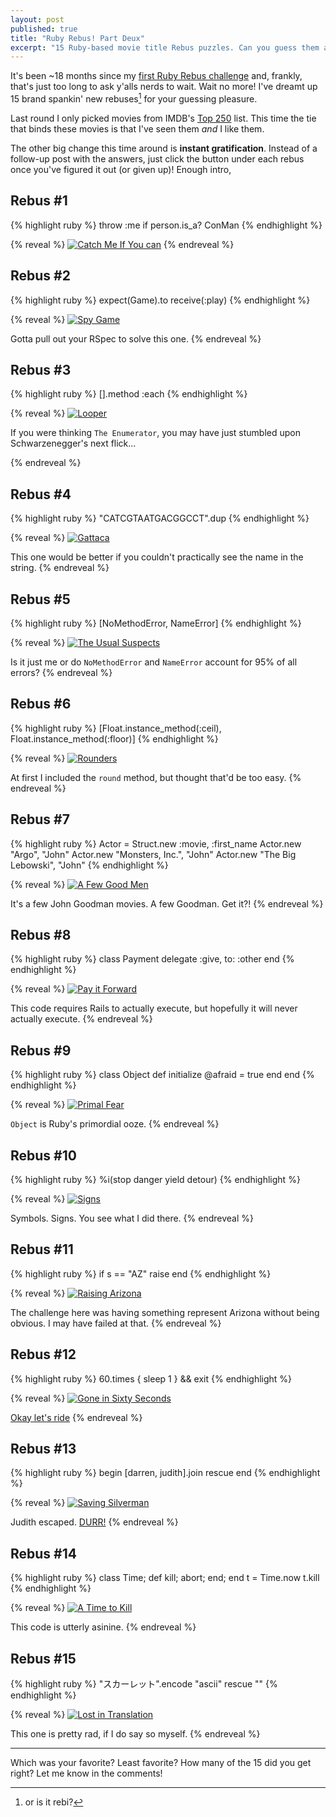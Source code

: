 ```yaml
---
layout: post
published: true
title: "Ruby Rebus! Part Deux"
excerpt: "15 Ruby-based movie title Rebus puzzles. Can you guess them all?!"
---
```


It's been ~18 months since my [first Ruby Rebus challenge][ruby-rebus] and, frankly, that's just too long to ask y'alls nerds to wait. Wait no more! I've dreamt up 15 brand spankin' new rebuses[^1] for your guessing pleasure.

Last round I only picked movies from IMDB's [Top 250][imdb-top-250] list. This time the tie that binds these movies is that I've seen them *and* I like them.

The other big change this time around is **instant gratification**. Instead of a follow-up post with the answers, just click the button under each rebus once you've figured it out (or given up)! Enough intro,

## Rebus #1

{% highlight ruby %}
throw :me if person.is_a? ConMan
{% endhighlight %}

{% reveal %}
[![Catch Me If You can](http://jerodsanto.net/drop/cmiyc.jpg)](http://www.imdb.com/title/tt0264464/)
{% endreveal %}

## Rebus #2

{% highlight ruby %}
expect(Game).to receive(:play)
{% endhighlight %}

{% reveal %}
[![Spy Game](http://jerodsanto.net/drop/spy-game.jpg)](http://www.imdb.com/title/tt0266987/)

Gotta pull out your RSpec to solve this one.
{% endreveal %}

## Rebus #3

{% highlight ruby %}
[].method :each
{% endhighlight %}

{% reveal %}
[![Looper](http://jerodsanto.net/drop/looper.jpg)](http://www.imdb.com/title/tt1276104/)

If you were thinking `The Enumerator`, you may have just stumbled upon Schwarzenegger's next flick...

{% endreveal %}

## Rebus #4

{% highlight ruby %}
"CATCGTAATGACGGCCT".dup
{% endhighlight %}

{% reveal %}
[![Gattaca](http://jerodsanto.net/drop/gattaca.jpg)](http://www.imdb.com/title/tt0119177/)

This one would be better if you couldn't practically see the name in the string.
{% endreveal %}

## Rebus #5

{% highlight ruby %}
[NoMethodError, NameError]
{% endhighlight %}

{% reveal %}
[![The Usual Suspects](http://jerodsanto.net/drop/usual-suspects.jpg)](http://www.imdb.com/title/tt0114814/)

Is it just me or do `NoMethodError` and `NameError` account for 95% of all errors?
{% endreveal %}

## Rebus #6

{% highlight ruby %}
[Float.instance_method(:ceil), Float.instance_method(:floor)]
{% endhighlight %}

{% reveal %}
[![Rounders](http://jerodsanto.net/drop/rounders.jpg)](http://www.imdb.com/title/tt0128442/)

At first I included the `round` method, but thought that'd be too easy.
{% endreveal %}

## Rebus #7

{% highlight ruby %}
Actor = Struct.new :movie, :first_name
Actor.new "Argo", "John"
Actor.new "Monsters, Inc.", "John"
Actor.new "The Big Lebowski", "John"
{% endhighlight %}

{% reveal %}
[![A Few Good Men](http://jerodsanto.net/drop/fgm.jpg)](http://www.imdb.com/title/tt0104257/)

It's a few John Goodman movies. A few Goodman. Get it?!
{% endreveal %}

## Rebus #8

{% highlight ruby %}
class Payment
  delegate :give, to: :other
end
{% endhighlight %}

{% reveal %}
[![Pay it Forward](http://jerodsanto.net/drop/pif.jpg)](http://www.imdb.com/title/tt0223897/)

This code requires Rails to actually execute, but hopefully it will never actually execute.
{% endreveal %}

## Rebus #9

{% highlight ruby %}
class Object
  def initialize
    @afraid = true
  end
end
{% endhighlight %}

{% reveal %}
[![Primal Fear](http://jerodsanto.net/drop/primal-fear.jpg)](http://www.imdb.com/title/tt0117381/)

`Object` is Ruby's primordial ooze.
{% endreveal %}

## Rebus #10

{% highlight ruby %}
%i(stop danger yield detour)
{% endhighlight %}

{% reveal %}
[![Signs](http://jerodsanto.net/drop/signs.jpg)](http://www.imdb.com/title/tt0286106/)

Symbols. Signs. You see what I did there.
{% endreveal %}

## Rebus #11

{% highlight ruby %}
if s == "AZ"
  raise
end
{% endhighlight %}

{% reveal %}
[![Raising Arizona](http://jerodsanto.net/drop/raising-arizona.jpg)](http://www.imdb.com/title/tt0093822/)

The challenge here was having something represent Arizona without being obvious. I may have failed at that.
{% endreveal %}

## Rebus #12

{% highlight ruby %}
60.times { sleep 1 } && exit
{% endhighlight %}

{% reveal %}
[![Gone in Sixty Seconds](http://jerodsanto.net/drop/gone-in-60.jpg)](http://www.imdb.com/title/tt0187078/)

[Okay let's ride](https://www.youtube.com/watch?v=Ll5xHq84A8E)
{% endreveal %}

## Rebus #13

{% highlight ruby %}
begin
  [darren, judith].join
rescue
end
{% endhighlight %}

{% reveal %}
[![Saving Silverman](http://jerodsanto.net/drop/silverman.jpg)](http://www.imdb.com/title/tt0239948/)

Judith escaped. [DURR!](https://www.youtube.com/watch?v=UNEfICd4dMY)
{% endreveal %}

## Rebus #14

{% highlight ruby %}
class Time; def kill; abort; end; end
t = Time.now
t.kill
{% endhighlight %}

{% reveal %}
[![A Time to Kill](http://jerodsanto.net/drop/time-to-kill.jpg)](http://www.imdb.com/title/tt0117913/)

This code is utterly asinine.
{% endreveal %}

## Rebus #15

{% highlight ruby %}
"スカーレット".encode "ascii" rescue ""
{% endhighlight %}

{% reveal %}
[![Lost in Translation](http://jerodsanto.net/drop/lit.jpg)](http://www.imdb.com/title/tt0335266/)

This one is pretty rad, if I do say so myself.
{% endreveal %}

---

Which was your favorite? Least favorite? How many of the 15 did you get right? Let me know in the comments!

[^1]: or is it rebi?

[ruby-rebus]:/2012/10/ruby-rebus
[imdb-top-250]:http://www.imdb.com/chart/top
